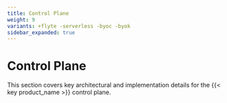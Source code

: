 ```yaml
---
title: Control Plane
weight: 9
variants: +flyte -serverless -byoc -byok
sidebar_expanded: true
---
```


# Control Plane

This section covers key architectural and implementation details for the {{< key product_name >}} control plane.
